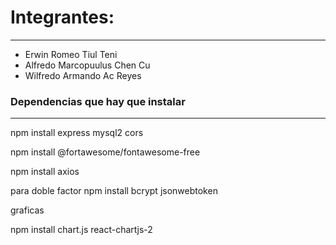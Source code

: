 # Integrantes:
***
* Erwin Romeo Tiul Teni
* Alfredo Marcopuulus Chen Cu
* Wilfredo Armando Ac Reyes

### Dependencias que hay que instalar
***
npm install express mysql2 cors

npm install @fortawesome/fontawesome-free

npm install axios

para doble factor
npm install bcrypt jsonwebtoken

graficas

npm install chart.js react-chartjs-2
